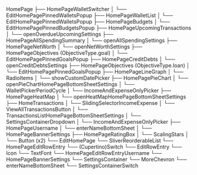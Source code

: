 HomePage
├── HomePageWalletSwitcher
│   └── EditHomePagePinnedWalletsPopup
├── HomePageWalletList
│   └── EditHomePagePinnedWalletsPopup
├── HomePageBudgets
│   └── EditHomePagePinnedBudgetsPopup
├── HomePageUpcomingTransactions
│   └── openOverdueUpcomingSettings
├── HomePageAllSpendingSummary
│   └── openAllSpendingSettings
├── HomePageNetWorth
│   └── openNetWorthSettings
├── HomePageObjectives (ObjectiveType.goal)
│   └── EditHomePagePinnedGoalsPopup
├── HomePageCreditDebts
│   └── openCreditDebtsSettings
├── HomePageObjectives (ObjectiveType.loan)
│   └── EditHomePagePinnedGoalsPopup
├── HomePageLineGraph
│   └── RadioItems
│   └── showCustomDatePicker
├── HomePagePieChart
│   └── openPieChartHomePageBottomSheetSettings
│       └── WalletPickerPeriodCycle
│       └── IncomeAndExpenseOnlyPicker
├── HomePageHeatMap
│   └── openHeatMapHomePageBottomSheetSettings
├── HomeTransactions
│   └── SlidingSelectorIncomeExpense
│   └── ViewAllTransactionsButton
│   └── TransactionsListHomePageBottomSheetSettings
│       └── SettingsContainerDropdown
│       └── IncomeAndExpenseOnlyPicker
├── HomePageUsername
│   └── enterNameBottomSheet
│   └── HomePageBannerSettings
├── HomePageRatingBox
│   └── ScalingStars
│   └── Button (x2)
└── EditHomePage
    └── SliverReorderableList
        └── HomePageEditRowEntry
            └── (Cupertino)Switch
            └── EditRowEntry
                └── Icon
                └── TextFont
    └── HomePageEditRowEntryUsername
        └── HomePageBannerSettings
            └── SettingsContainer
                └── MoreChevron
                └── enterNameBottomSheet
            └── SettingsContainerSwitch
